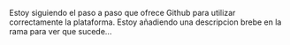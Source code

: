 Estoy siguiendo el paso a paso que ofrece Github para utilizar correctamente la plataforma. Estoy añadiendo una descripcion brebe en la rama para ver que sucede...
